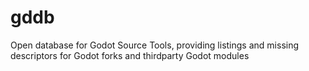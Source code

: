 # gddb
Open database for Godot Source Tools, providing listings and missing descriptors for Godot forks and thirdparty Godot modules
